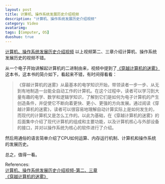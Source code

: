 ```yaml
---
layout: post
title: 计算机、操作系统发展历史介绍视频
description: "计算机、操作系统发展历史介绍视频"
category: Video
avatarimg:
tags: [Computer, OS]
duoshuo: true
---
```


[计算机、操作系统发展历史介绍视频](http://www.osstep.com/course/7)
以上视频第二、三章介绍计算机、操作系统发展历史的视频不错。 

从一个电子开始讲解起计算机的二进制由来，视频中提到了[《穿越计算机的迷雾》](https://book.douban.com/subject/5432475/)这本书，这本书的简介如下，看起来不错，有时间得看看：
> 《穿越计算机的迷雾》从最基本的电学知识开始，带领读者一步一步、从无到有地制造一台能全自动工作的计算机。在这个过程中，读者可以学习到大量有趣的电学、数学和逻辑学知识，了解到它们是如何为电子计算机的产生创造条件，并促使它不断向着更快、更小、更强的方向发展。通过阅读《穿越计算机的迷雾》，读者可以很容易地理解自动计算实际上是如何发生的，而现代的计算机又是怎么工作的。以此为基础，在《穿越计算机的迷雾》的后面集中介绍了现代计算机的组成和主要功能，以及计算机核心与外部设备的接口，并对以操作系统为核心的软件进行了介绍。

然后用通俗的语言简单介绍了CPU如何运算、内存运行机制、计算机和操作系统的发展历史。

总之，值得一看。

References:  
[计算机、操作系统发展历史介绍视频-第二、三章](http://www.osstep.com/course/7)  
[《穿越计算机的迷雾》](https://book.douban.com/subject/5432475/)

